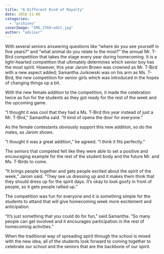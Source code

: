 ```yaml
---
title: "A Different Kind of Royalty"
date: 2016-11-08
categories: 
  - "archives"
coverImage: "IMG_2769-edit.jpg"
author: "adviser"
---
```


With several seniors answering questions like “where do you see yourself in five years?” and “what animal do you relate to the most?” the annual Mr. T-Bird competition that takes the stage every year during homecoming. It is a light-hearted competition that ultimately determines which senior boy has the most spirit. However, this year Jarom Brown was crowned as Mr. T-Bird with a new aspect added; Samantha Jurkowski was on his arm as Ms. T-Bird, the new competition for senior girls which was introduced in the hopes of changing things up a bit.

With the new female addition to the competition, it made the celebration twice as fun for the students as they got ready for the rest of the week and the upcoming game.

“I thought it was cool that they had a Ms. T-Bird this year instead of just a Mr. T-Bird,” Samantha said. “It kind of opens the door for everyone.”

As the female contestants obviously support this new addition, so do the males, as Jarom shows.

“I thought it was a great addition,” he agreed. “I think it fits perfectly.”

The seniors that competed felt like they were able to set a positive and encouraging example for the rest of the student body and the future Mr. and Ms. T-Birds to come.

“It brings people together and gets people excited about the spirit of the week,” Jarom said. “They see us dressing up and it makes them think that they should dress up for the spirit days. It’s okay to look goofy in front of people, so it gets people rallied up.”

The competition was fun for everyone and it is something simple for the students to attand that will give homecoming week more excitement and anticipation.

“It’s just something that you could do for fun,” said Samantha. “So many people can get involved and it encourages participation in the rest of homecoming activities.”

When the traditional way of spreading spirit through the school is mixed with the new idea, all of the students look forward to coming together to celebrate our school and the seniors that are the backbone of our spirit.

